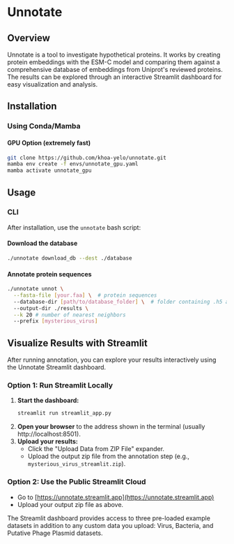 # Unnotate

## Overview
Unnotate is a tool to investigate hypothetical proteins. It works by creating protein embeddings with the ESM-C model and comparing them against a comprehensive database of embeddings from Uniprot's reviewed proteins. The results can be explored through an interactive Streamlit dashboard for easy visualization and analysis.

## Installation

### Using Conda/Mamba

#### GPU Option (extremely fast)
```sh
git clone https://github.com/khoa-yelo/unnotate.git
mamba env create -f envs/unnotate_gpu.yaml
mamba activate unnotate_gpu
```
## Usage

### CLI
After installation, use the `unnotate` bash script:

#### Download the database
```sh
./unnotate download_db --dest ./database
```

#### Annotate protein sequences
```sh
./unnotate unnot \
  --fasta-file [your.faa] \  # protein sequences
  --database-dir [path/to/database_folder] \  # folder containing .h5 and .csv
  --output-dir ./results \
  --k 20 # number of nearest neighbors
  --prefix [mysterious_virus]
```

## Visualize Results with Streamlit

After running annotation, you can explore your results interactively using the Unnotate Streamlit dashboard.

### Option 1: Run Streamlit Locally

1. **Start the dashboard:**
   ```sh
   streamlit run streamlit_app.py
   ```
2. **Open your browser** to the address shown in the terminal (usually http://localhost:8501).
3. **Upload your results:**
   - Click the "Upload Data from ZIP File" expander.
   - Upload the output zip file from the annotation step (e.g., `mysterious_virus_streamlit.zip`).

### Option 2: Use the Public Streamlit Cloud

- Go to [https://unnotate.streamlit.app](https://unnotate.streamlit.app)
- Upload your output zip file as above.

The Streamlit dashboard provides access to three pre-loaded example datasets in addition to any custom data you upload: Virus, Bacteria, and Putative Phage Plasmid datasets.